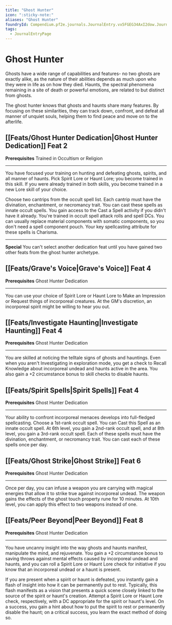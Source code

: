```yaml
---
title: "Ghost Hunter"
icon: ":sticky-note:"
aliases: "Ghost Hunter"
foundryId: Compendium.pf2e.journals.JournalEntry.vx5FGEG34AxI2dow.JournalEntryPage.LL4YD16kPqcGibKG
tags:
  - JournalEntryPage
---
```


# Ghost Hunter
Ghosts have a wide range of capabilities and features- no two ghosts are exactly alike, as the nature of their abilities depends as much upon who they were in life as on how they died. Haunts, the spectral phenomena remaining in a site of death or powerful emotions, are related to but distinct from ghosts.

The ghost hunter knows that ghosts and haunts share many features. By focusing on these similarities, they can track down, confront, and defeat all manner of unquiet souls, helping them to find peace and move on to the afterlife.

## [[Feats/Ghost Hunter Dedication|Ghost Hunter Dedication]] Feat 2

**Prerequisites** Trained in Occultism or Religion

* * *

You have focused your training on hunting and defeating ghosts, spirits, and all manner of haunts. Pick Spirit Lore or Haunt Lore; you become trained in this skill. If you were already trained in both skills, you become trained in a new Lore skill of your choice.

Choose two cantrips from the occult spell list. Each cantrip must have the divination, enchantment, or necromancy trait. You can cast these spells as innate occult spells. You gain access to the Cast a Spell activity if you didn't have it already. You're trained in occult spell attack rolls and spell DCs. You can usually replace material components with somatic components, so you don't need a spell component pouch. Your key spellcasting attribute for these spells is Charisma.

* * *

**Special** You can't select another dedication feat until you have gained two other feats from the ghost hunter archetype.

## [[Feats/Grave's Voice|Grave's Voice]] Feat 4

**Prerequisites** Ghost Hunter Dedication

* * *

You can use your choice of Spirit Lore or Haunt Lore to Make an Impression or Request things of incorporeal creatures. At the GM's discretion, an incorporeal spirit might be willing to hear you out.

## [[Feats/Investigate Haunting|Investigate Haunting]] Feat 4

**Prerequisites** Ghost Hunter Dedication

* * *

You are skilled at noticing the telltale signs of ghosts and hauntings. Even when you aren't Investigating in exploration mode, you get a check to Recall Knowledge about incorporeal undead and haunts active in the area. You also gain a +2 circumstance bonus to skill checks to disable haunts.

## [[Feats/Spirit Spells|Spirit Spells]] Feat 4

**Prerequisites** Ghost Hunter Dedication

* * *

Your ability to confront incorporeal menaces develops into full-fledged spellcasting. Choose a 1st-rank occult spell. You can Cast this Spell as an innate occult spell. At 6th level, you gain a 2nd-rank occult spell, and at 8th level, you gain a 3rd-rank occult spell. Each of these spells must have the divination, enchantment, or necromancy trait. You can cast each of these spells once per day.

## [[Feats/Ghost Strike|Ghost Strike]] Feat 6

**Prerequisites** Ghost Hunter Dedication

* * *

Once per day, you can infuse a weapon you are carrying with magical energies that allow it to strike true against incorporeal undead. The weapon gains the effects of the ghost touch property rune for 10 minutes. At 10th level, you can apply this effect to two weapons instead of one.

## [[Feats/Peer Beyond|Peer Beyond]] Feat 8

**Prerequisites** Ghost Hunter Dedication

* * *

You have uncanny insight into the way ghosts and haunts manifest, manipulate the mind, and rejuvenate. You gain a +2 circumstance bonus to saving throws against mental effects caused by incorporeal undead and haunts, and you can roll a Spirit Lore or Haunt Lore check for initiative if you know that an incorporeal undead or a haunt is present.

If you are present when a spirit or haunt is defeated, you instantly gain a flash of insight into how it can be permanently put to rest. Typically, this flash manifests as a vision that presents a quick scene closely linked to the source of the spirit or haunt's creation. Attempt a Spirit Lore or Haunt Lore check, respectively, with a DC appropriate for the spirit or haunt's level. On a success, you gain a hint about how to put the spirit to rest or permanently disable the haunt; on a critical success, you learn the exact method of doing so.